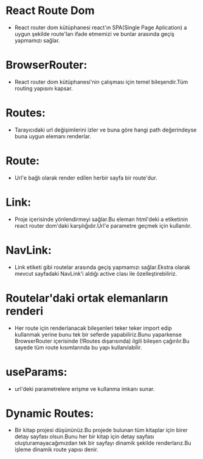 # React Route Dom

- React router dom kütüphanesi react'ın SPA(Single Page Aplication) a uygun şekilde route'ları ifade etmemizi ve bunlar arasında geçiş yapmamızı sağlar.

# BrowserRouter:

- React router dom kütüphanesi'nin çalışması için temel bileşendir.Tüm routing yapısını kapsar.

# Routes:

- Tarayıcıdaki url değişimlerini izler ve buna göre hangi path değerindeyse buna uygun elemanı renderlar.

# Route:

- Url'e bağlı olarak render edilen herbir sayfa bir route'dur.

# Link:

- Proje içerisinde yönlendirmeyi sağlar.Bu eleman html'deki a etiketinin react router dom'daki karşılığıdır.Url'e parametre geçmek için kullanılır.

# NavLink:

- Link etiketi gibi routelar arasında geçiş yapmamızı sağlar.Ekstra olarak mevcut sayfadaki NavLink'i aldığı active clası ile özelleştirebiliriz.

# Routelar'daki ortak elemanların renderi

- Her route için renderlanacak bileşenleri teker teker import edip kullanmak yerine bunu tek bir seferde yapabiliriz.Bunu yaparkense BrowserRouter içerisinde (!Routes dışarısında) ilgili bileşen çağırılır.Bu sayede tüm route kısımlarında bu yapı kullanılabilir.

# useParams:

- url'deki parametrelere erişme ve kullanma imkanı sunar.

# Dynamic Routes:

- Bir kitap projesi düşününüz.Bu projede bulunan tüm kitaplar için birer detay sayfası olsun.Bunu her bir kitap için detay sayfası oluşturamayacağımızdan tek bir sayfayı dinamik şekilde renderlarız.Bu işleme dinamik route yapısı denir.
